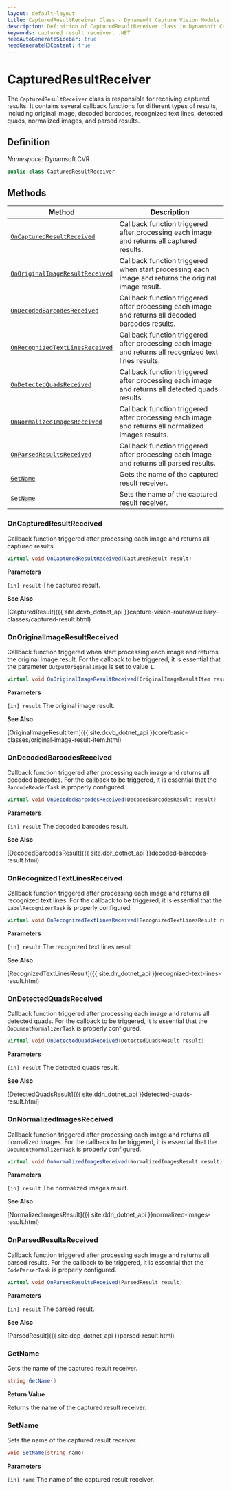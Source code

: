 ```yaml
---
layout: default-layout
title: CapturedResultReceiver Class - Dynamsoft Capture Vision Module .NET Edition API Reference
description: Definition of CapturedResultReceiver class in Dynamsoft Capture Vision Module .NET Edition.
keywords: captured result receiver, .NET
needAutoGenerateSidebar: true
needGenerateH3Content: true
---
```


# CapturedResultReceiver

The `CapturedResultReceiver` class is responsible for receiving captured results. It contains several callback functions for different types of results, including original image, decoded barcodes, recognized text lines, detected quads, normalized images, and parsed results.

## Definition

*Namespace:* Dynamsoft.CVR


```csharp
public class CapturedResultReceiver 
```

## Methods

| Method                                                            | Description                                          |
| ----------------------------------------------------------------- | ---------------------------------------------------- |
| [`OnCapturedResultReceived`](#oncapturedresultreceived)           | Callback function triggered after processing each image and returns all captured results.          |
| [`OnOriginalImageResultReceived`](#onoriginalimageresultreceived) | Callback function triggered when start processing each image and returns the original image result.        |
| [`OnDecodedBarcodesReceived`](#ondecodedbarcodesreceived)         | Callback function triggered after processing each image and returns all decoded barcodes results.      |
| [`OnRecognizedTextLinesReceived`](#onrecognizedtextlinesreceived) | Callback function triggered after processing each image and returns all recognized text lines results. |
| [`OnDetectedQuadsReceived`](#ondetectedquadsreceived)             | Callback function triggered after processing each image and returns all detected quads results.        |
| [`OnNormalizedImagesReceived`](#onnormalizedimagesreceived)       | Callback function triggered after processing each image and returns all normalized images results.     |
| [`OnParsedResultsReceived`](#onparsedresultsreceived)             | Callback function triggered after processing each image and returns all parsed results.                |
| [`GetName`](#getname)       | Gets the name of the captured result receiver.                                             |
| [`SetName`](#setname)       | Sets the name of the captured result receiver.                                             |

### OnCapturedResultReceived

Callback function triggered after processing each image and returns all captured results.

```csharp
virtual void OnCapturedResultReceived(CapturedResult result)
```

**Parameters**

`[in] result` The captured result.

**See Also**

[CapturedResult]({{ site.dcvb_dotnet_api }}capture-vision-router/auxiliary-classes/captured-result.html)

### OnOriginalImageResultReceived

Callback function triggered when start processing each image and returns the original image result. For the callback to be triggered, it is essential that the parameter `OutputOriginalImage` is set to value `1`.

```csharp
virtual void OnOriginalImageResultReceived(OriginalImageResultItem result)
```

**Parameters**

`[in] result` The original image result.

**See Also**

[OriginalImageResultItem]({{ site.dcvb_dotnet_api }}core/basic-classes/original-image-result-item.html)

### OnDecodedBarcodesReceived

Callback function triggered after processing each image and returns all decoded barcodes. For the callback to be triggered, it is essential that the `BarcodeReaderTask` is properly configured.

```csharp
virtual void OnDecodedBarcodesReceived(DecodedBarcodesResult result)
```

**Parameters**

`[in] result` The decoded barcodes result.

**See Also**

[DecodedBarcodesResult]({{ site.dbr_dotnet_api }}decoded-barcodes-result.html)

### OnRecognizedTextLinesReceived

Callback function triggered after processing each image and returns all recognized text lines. For the callback to be triggered, it is essential that the `LabelRecognizerTask` is properly configured.

```csharp
virtual void OnRecognizedTextLinesReceived(RecognizedTextLinesResult result)
```

**Parameters**

`[in] result` The recognized text lines result.

**See Also**

[RecognizedTextLinesResult]({{ site.dlr_dotnet_api }}recognized-text-lines-result.html)

### OnDetectedQuadsReceived

Callback function triggered after processing each image and returns all detected quads. For the callback to be triggered, it is essential that the `DocumentNormalizerTask` is properly configured.

```csharp
virtual void OnDetectedQuadsReceived(DetectedQuadsResult result)
```

**Parameters**

`[in] result` The detected quads result.

**See Also**

[DetectedQuadsResult]({{ site.ddn_dotnet_api }}detected-quads-result.html)

### OnNormalizedImagesReceived

Callback function triggered after processing each image and returns all normalized images. For the callback to be triggered, it is essential that the `DocumentNormalizerTask` is properly configured.

```csharp
virtual void OnNormalizedImagesReceived(NormalizedImagesResult result)
```

**Parameters**

`[in] result` The normalized images result.

**See Also**

[NormalizedImagesResult]({{ site.ddn_dotnet_api }}normalized-images-result.html)

### OnParsedResultsReceived

Callback function triggered after processing each image and returns all parsed results. For the callback to be triggered, it is essential that the `CodeParserTask` is properly configured.

```csharp
virtual void OnParsedResultsReceived(ParsedResult result)
```

**Parameters**

`[in] result` The parsed result.

**See Also**

[ParsedResult]({{ site.dcp_dotnet_api }}parsed-result.html)

### GetName

Gets the name of the captured result receiver.  

```csharp
string GetName()
```

**Return Value**

Returns the name of the captured result receiver.  

### SetName

Sets the name of the captured result receiver.  

```csharp
void SetName(string name)
```

**Parameters**

`[in] name` The name of the captured result receiver.
